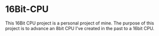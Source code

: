 # 16Bit-CPU
This 16Bit CPU project is a personal project of mine. The purpose of this project is to advance an 8bit CPU I've created in the past to a 16bit CPU. 
